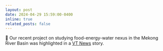 ```yaml
---
layout: post
date: 2024-04-29 15:59:00-0400
inline: true
related_posts: false
---
```


:loudspeaker: Our recent project on studying food-energy-water nexus in the Mekong River Basin was highlighted in a [VT News](https://news.vt.edu/articles/2024/04/sanghani-center-and-caia-cultivate-transdisciplinary-research-in.html) story.

